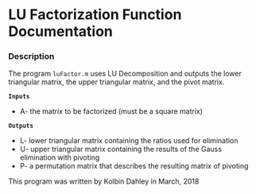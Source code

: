 # LU Factorization Function Documentation
### Description  
The program `luFactor.m` uses LU Decomposition and outputs the lower triangular matrix, the upper 
triangular matrix, and the pivot matrix.

**`Inputs`**  
  * A- the matrix to be factorized (must be a square matrix)  
  
**`Outputs`**  
  * L- lower triangular matrix containing the ratios used for elimination  
  * U- upper triangular matrix containing the results of the Gauss elimination with pivoting  
  * P- a permutation matrix that describes the resulting matrix of pivoting  
  
This program was written by Kolbin Dahley in March, 2018